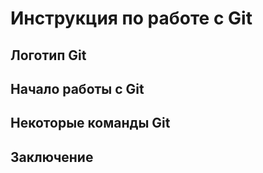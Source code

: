 # Инструкция по работе с Git

## Логотип Git

## Начало работы с Git

## Некоторые команды Git

## Заключение